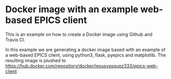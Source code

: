 # Docker image with an example web-based EPICS client

This is an example on how to create a Docker image using Github and Travis CI.

In this example we are generating a docker image based with an example of a web-based EPICS client, using python3, flask, pyepics and matplotlib. The resulting image is piushed to https://hub.docker.com/repository/docker/jesusvasquez333/epics-web-client
